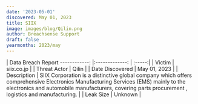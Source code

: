 ```yaml
---
date: '2023-05-01'
discovered: May 01, 2023
title: SIIX
image: images/blog/Qilin.png
author: Breachsense Support
draft: false
yearmonths: 2023/may
---
```



| Data Breach Report
------------:     |:-------------:    | :-----:|
| Victim      | siix.co.jp      | 
| Threat Actor      | Qilin      | 
| Date Discovered      | May 01, 2023      | 
| Description      | SIIX Corporation is a distinctive global company which offers comprehensive Electronics Manufacturing Services (EMS) mainly to the electronics and automobile manufacturers, covering parts procurement , logistics and manufacturing.      | 
| Leak Size      | Unknown      | 

